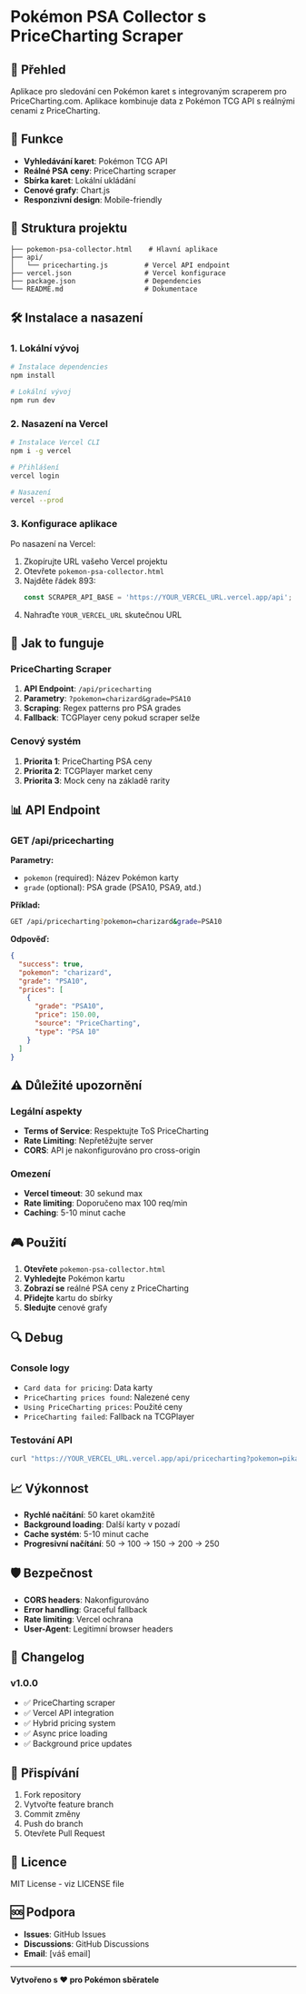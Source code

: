 # Pokémon PSA Collector s PriceCharting Scraper

## 🎯 **Přehled**

Aplikace pro sledování cen Pokémon karet s integrovaným scraperem pro PriceCharting.com. Aplikace kombinuje data z Pokémon TCG API s reálnými cenami z PriceCharting.

## 🚀 **Funkce**

- **Vyhledávání karet**: Pokémon TCG API
- **Reálné PSA ceny**: PriceCharting scraper
- **Sbírka karet**: Lokální ukládání
- **Cenové grafy**: Chart.js
- **Responzivní design**: Mobile-friendly

## 📁 **Struktura projektu**

```
├── pokemon-psa-collector.html    # Hlavní aplikace
├── api/
│   └── pricecharting.js         # Vercel API endpoint
├── vercel.json                  # Vercel konfigurace
├── package.json                 # Dependencies
└── README.md                    # Dokumentace
```

## 🛠️ **Instalace a nasazení**

### 1. **Lokální vývoj**

```bash
# Instalace dependencies
npm install

# Lokální vývoj
npm run dev
```

### 2. **Nasazení na Vercel**

```bash
# Instalace Vercel CLI
npm i -g vercel

# Přihlášení
vercel login

# Nasazení
vercel --prod
```

### 3. **Konfigurace aplikace**

Po nasazení na Vercel:

1. Zkopírujte URL vašeho Vercel projektu
2. Otevřete `pokemon-psa-collector.html`
3. Najděte řádek 893:
   ```javascript
   const SCRAPER_API_BASE = 'https://YOUR_VERCEL_URL.vercel.app/api';
   ```
4. Nahraďte `YOUR_VERCEL_URL` skutečnou URL

## 🔧 **Jak to funguje**

### **PriceCharting Scraper**

1. **API Endpoint**: `/api/pricecharting`
2. **Parametry**: `?pokemon=charizard&grade=PSA10`
3. **Scraping**: Regex patterns pro PSA grades
4. **Fallback**: TCGPlayer ceny pokud scraper selže

### **Cenový systém**

1. **Priorita 1**: PriceCharting PSA ceny
2. **Priorita 2**: TCGPlayer market ceny
3. **Priorita 3**: Mock ceny na základě rarity

## 📊 **API Endpoint**

### **GET /api/pricecharting**

**Parametry:**
- `pokemon` (required): Název Pokémon karty
- `grade` (optional): PSA grade (PSA10, PSA9, atd.)

**Příklad:**
```bash
GET /api/pricecharting?pokemon=charizard&grade=PSA10
```

**Odpověď:**
```json
{
  "success": true,
  "pokemon": "charizard",
  "grade": "PSA10",
  "prices": [
    {
      "grade": "PSA10",
      "price": 150.00,
      "source": "PriceCharting",
      "type": "PSA 10"
    }
  ]
}
```

## ⚠️ **Důležité upozornění**

### **Legální aspekty**
- **Terms of Service**: Respektujte ToS PriceCharting
- **Rate Limiting**: Nepřetěžujte server
- **CORS**: API je nakonfigurováno pro cross-origin

### **Omezení**
- **Vercel timeout**: 30 sekund max
- **Rate limiting**: Doporučeno max 100 req/min
- **Caching**: 5-10 minut cache

## 🎮 **Použití**

1. **Otevřete** `pokemon-psa-collector.html`
2. **Vyhledejte** Pokémon kartu
3. **Zobrazí se** reálné PSA ceny z PriceCharting
4. **Přidejte** kartu do sbírky
5. **Sledujte** cenové grafy

## 🔍 **Debug**

### **Console logy**
- `Card data for pricing`: Data karty
- `PriceCharting prices found`: Nalezené ceny
- `Using PriceCharting prices`: Použité ceny
- `PriceCharting failed`: Fallback na TCGPlayer

### **Testování API**
```bash
curl "https://YOUR_VERCEL_URL.vercel.app/api/pricecharting?pokemon=pikachu"
```

## 📈 **Výkonnost**

- **Rychlé načítání**: 50 karet okamžitě
- **Background loading**: Další karty v pozadí
- **Cache systém**: 5-10 minut cache
- **Progresivní načítání**: 50 → 100 → 150 → 200 → 250

## 🛡️ **Bezpečnost**

- **CORS headers**: Nakonfigurováno
- **Error handling**: Graceful fallback
- **Rate limiting**: Vercel ochrana
- **User-Agent**: Legitimní browser headers

## 📝 **Changelog**

### **v1.0.0**
- ✅ PriceCharting scraper
- ✅ Vercel API integration
- ✅ Hybrid pricing system
- ✅ Async price loading
- ✅ Background price updates

## 🤝 **Přispívání**

1. Fork repository
2. Vytvořte feature branch
3. Commit změny
4. Push do branch
5. Otevřete Pull Request

## 📄 **Licence**

MIT License - viz LICENSE file

## 🆘 **Podpora**

- **Issues**: GitHub Issues
- **Discussions**: GitHub Discussions
- **Email**: [váš email]

---

**Vytvořeno s ❤️ pro Pokémon sběratele**
